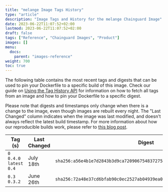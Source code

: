 ```yaml
---
title: "melange Image Tags History"
type: "article"
description: "Image Tags and History for the melange Chainguard Image"
date: 2023-06-22T11:07:52+02:00
lastmod: 2023-06-22T11:07:52+02:00
draft: false
tags: ["Reference", "Chainguard Images", "Product"]
images: []
menu:
  docs:
    parent: "images-reference"
weight: 700
toc: true
---
```


The following table contains the most recent tags and digests that can be used to pin your Dockerfile to a specific build of this image. Check our guide on [Using the Tag History API](/chainguard/chainguard-images/using-the-tag-history-api/) for information on how to fetch all tags from an image and how to pin your Dockerfile to a specific digest.

Please note that digests and timestamps only change when there is a change to the image, even though images are rebuilt every night. The "Last Changed" column indicates when the image was last modified, and doesn't always reflect the latest build timestamp. For more information about how our reproducible builds work, please refer to [this blog post](https://www.chainguard.dev/unchained/reproducing-chainguards-reproducible-image-builds).

| Tag (s)                     | Last Changed | Digest                                                                    |
|-----------------------------|--------------|---------------------------------------------------------------------------|
|  `0` `0.4.0` `latest` `0.4` | July 18th    | `sha256:a56e4b1e7d2843b3d9ca7209067548372755acef08a4163306de69fc4fac86e1` |
|  `0.3` `0.3.2`              | June 26th    | `sha256:72a48e37cd6bfab90c0ec2527ab04939ea09ed18b6371211a8d04d3c354b2fa2` |
